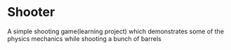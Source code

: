 # Shooter
A simple shooting game(learning project) which demonstrates some of the physics mechanics while shooting a bunch of barrels
